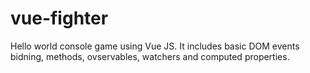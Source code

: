 # vue-fighter
Hello world console game using Vue JS. It includes basic DOM events bidning, methods, ovservables, watchers and computed properties.
